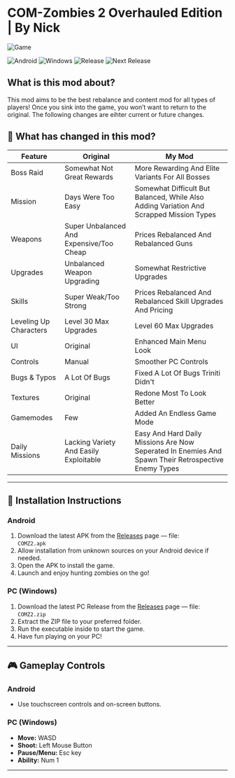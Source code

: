 # COM-Zombies 2 Overhauled Edition | By Nick 

![Game](https://github.com/user-attachments/assets/ad67eb40-a19c-445e-b925-b559d25f1b3e)

![Android](https://img.shields.io/badge/Platform-Android-green?logo=android&style=flat-square)
![Windows](https://img.shields.io/badge/Platform-Windows-blue?logo=windows&style=flat-square)
![Release](https://img.shields.io/badge/Release-v1.3.1-orange?style=flat-square)
![Next Release](https://img.shields.io/badge/Next--Up-v1.3.2-yellow?style=flat-square)

## What is this mod about?

This mod aims to be the best rebalance and content mod for all types of players! Once you sink into the game, you won’t want to return to the original. 
The following changes are eihter current or future changes.

## 🔧 What has changed in this mod?

| Feature                          | Original                         | My Mod                                                      |
|---------------------------------|---------------------------------|-------------------------------------------------------------|
| Boss Raid              | Somewhat Not Great Rewards              | More Rewarding And Elite Variants For All Bosses                                             |
| Mission                     | Days Were Too Easy           | Somewhat Difficult But Balanced, While Also Adding Variation And Scrapped Mission Types                             |
| Weapons                   | Super Unbalanced And Expensive/Too Cheap | Prices Rebalanced And Rebalanced Guns                                     |
| Upgrades                   | Unbalanced Weapon Upgrading                          | Somewhat Restrictive Upgrades                                                   |
| Skills                   | Super Weak/Too Strong | Prices Rebalanced And Rebalanced Skill Upgrades And Pricing                                     |
| Leveling Up Characters        | Level 30 Max Upgrades                 | Level 60 Max Upgrades                     |      |
| UI                          | Original                      | Enhanced Main Menu Look                                      |
| Controls                    | Manual                      | Smoother PC Controls                                        |
| Bugs & Typos               | A Lot Of Bugs                 | Fixed A Lot Of Bugs Triniti Didn't                                                  |
| Textures                   | Original                     | Redone Most To Look Better         |
| Gamemodes                   | Few                          | Added An Endless Game Mode                                                   |
| Daily Missions                   | Lacking Variety And Easily Exploitable                          | Easy And Hard Daily Missions Are Now Seperated In Enemies And Spawn Their Retrospective Enemy Types          |
---

## 🚀 Installation Instructions

### Android

1. Download the latest APK from the [Releases](https://github.com/ShadowOsmium/COM-Zombies-2/releases/latest) page — file:   
   `COMZ2.apk`
2. Allow installation from unknown sources on your Android device if needed.
3. Open the APK to install the game.
4. Launch and enjoy hunting zombies on the go!

### PC (Windows)

1. Download the latest PC Release from the [Releases](https://github.com/ShadowOsmium/COM-Zombies-2/releases/latest) page — file:   
   `COMZ2.zip`
2. Extract the ZIP file to your preferred folder.
3. Run the executable inside to start the game.
4. Have fun playing on your PC!

---

## 🎮 Gameplay Controls

### Android

- Use touchscreen controls and on-screen buttons.  

### PC (Windows)

- **Move:** WASD  
- **Shoot:** Left Mouse Button  
- **Pause/Menu:** Esc key  
- **Ability:** Num 1

---
